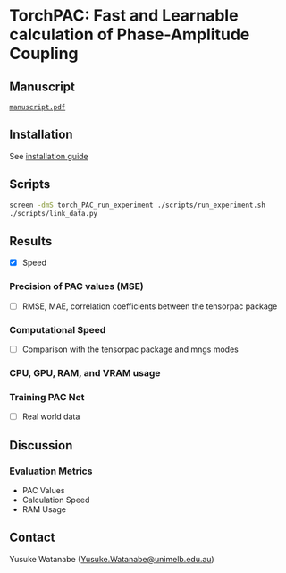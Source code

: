 <!-- ---
!-- title: ./torchPAC/README.md
!-- author: ywatanabe
!-- date: 2024-11-05 22:10:33
!-- --- -->


# TorchPAC: Fast and Learnable calculation of Phase-Amplitude Coupling

## Manuscript
[`manuscript.pdf`](./paper/manuscript/main/manuscript.pdf)

## Installation
See [installation guide](./docs/installation.md)

## Scripts
```bash
screen -dmS torch_PAC_run_experiment ./scripts/run_experiment.sh
./scripts/link_data.py
```


## Results
- [x] Speed

### Precision of PAC values (MSE)
- [ ] RMSE, MAE, correlation coefficients between the tensorpac package
  
### Computational Speed
- [ ] Comparison with the tensorpac package and mngs modes

### CPU, GPU, RAM, and VRAM usage
  
### Training PAC Net
- [ ] Real world data

## Discussion

### Evaluation Metrics
- PAC Values
- Calculation Speed
- RAM Usage

## Contact
Yusuke Watanabe (Yusuke.Watanabe@unimelb.edu.au)
